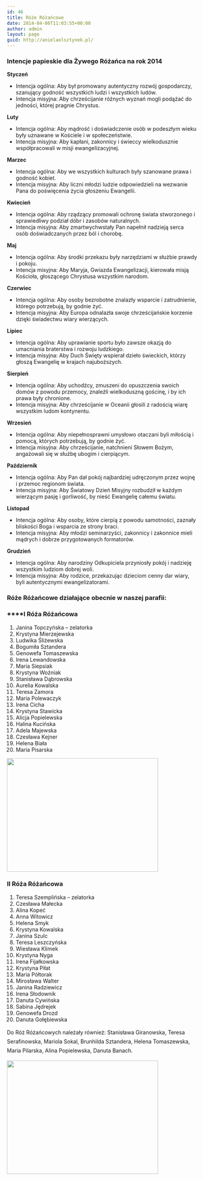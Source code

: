 ```yaml
---
id: 46
title: Róże Różańcowe
date: 2014-04-06T11:03:55+00:00
author: admin
layout: page
guid: http://anielaolsztynek.pl/
---
```

### **Intencje papieskie dla Żywego Różańca na rok 2014**

**Styczeń**

  * Intencja ogólna: Aby był promowany autentyczny rozwój gospodarczy, szanujący godność wszystkich ludzi i wszystkich ludów.
  * Intencja misyjna: Aby chrześcijanie różnych wyznań mogli podążać do jedności, której pragnie Chrystus.

**Luty**

  * Intencja ogólna: Aby mądrość i doświadczenie osób w podeszłym wieku były uznawane w Kościele i w społeczeństwie.
  * Intencja misyjna: Aby kapłani, zakonnicy i świeccy wielkodusznie współpracowali w misji ewangelizacyjnej.

**Marzec**

  * Intencja ogólna: Aby we wszystkich kulturach były szanowane prawa i godność kobiet.
  * Intencja misyjna: Aby liczni młodzi ludzie odpowiedzieli na wezwanie Pana do poświęcenia życia głoszeniu Ewangelii.

**Kwiecień**

  * Intencja ogólna: Aby rządzący promowali ochronę świata stworzonego i sprawiedliwy podział dóbr i zasobów naturalnych.
  * Intencja misyjna: Aby zmartwychwstały Pan napełnił nadzieją serca osób doświadczanych przez ból i chorobę.

**Maj**

  * Intencja ogólna: Aby środki przekazu były narzędziami w służbie prawdy i pokoju.
  * Intencja misyjna: Aby Maryja, Gwiazda Ewangelizacji, kierowała misją Kościoła, głoszącego Chrystusa wszystkim narodom.

**Czerwiec**

  * Intencja ogólna: Aby osoby bezrobotne znalazły wsparcie i zatrudnienie, którego potrzebują, by godnie żyć.
  * Intencja misyjna: Aby Europa odnalazła swoje chrześcijańskie korzenie dzięki świadectwu wiary wierzących.

**Lipiec**

  * Intencja ogólna: Aby uprawianie sportu było zawsze okazją do umacniania braterstwa i rozwoju ludzkiego.
  * Intencja misyjna: Aby Duch Święty wspierał dzieło świeckich, którzy głoszą Ewangelię w krajach najuboższych.

**Sierpień**

  * Intencja ogólna: Aby uchodźcy, zmuszeni do opuszczenia swoich domów z powodu przemocy, znaleźli wielkoduszną gościnę, i by ich prawa były chronione.
  * Intencja misyjna: Aby chrześcijanie w Oceanii głosili z radością wiarę wszystkim ludom kontynentu.

**Wrzesień**

  * Intencja ogólna: Aby niepełnosprawni umysłowo otaczani byli miłością i pomocą, których potrzebują, by godnie żyć.
  * Intencja misyjna: Aby chrześcijanie, natchnieni Słowem Bożym, angażowali się w służbę ubogim i cierpiącym.

**Październik**

  * Intencja ogólna: Aby Pan dał pokój najbardziej udręczonym przez wojnę i przemoc regionom świata.
  * Intencja misyjna: Aby Światowy Dzień Misyjny rozbudził w każdym wierzącym pasję i gorliwość, by nieść Ewangelię całemu światu.

**Listopad**

  * Intencja ogólna: Aby osoby, które cierpią z powodu samotności, zaznały bliskości Boga i wsparcia ze strony braci.
  * Intencja misyjna: Aby młodzi seminarzyści, zakonnicy i zakonnice mieli mądrych i dobrze przygotowanych formatorów.

**Grudzień**

  * Intencja ogólna: Aby narodziny Odkupiciela przyniosły pokój i nadzieję wszystkim ludziom dobrej woli.
  * Intencja misyjna: Aby rodzice, przekazując dzieciom cenny dar wiary, byli autentycznymi ewangelizatorami.

### **Róże Różańcowe działające obecnie w naszej parafii:**

###  ****I Róża Różańcowa

  1. Janina Topczyńska &#8211; zelatorka
  2. Krystyna Mierzejewska
  3. Ludwika Śliżewska
  4. Bogumiła Sztandera
  5. Genowefa Tomaszewska
  6. Irena Lewandowska
  7. Maria Siepsiak
  8. Krystyna Woźniak
  9. Stanisława Dąbrowska
 10. Aurelia Kowalska
 11. Teresa Zamora
 12. Maria Polewaczyk
 13. Irena Cicha
 14. Krystyna Stawicka
 15. Alicja Popielewska
 16. Halina Kucińska
 17. Adela Majewska
 18. Czesława Kejner
 19. Helena Biała
 20. Maria Pisarska

[<img class="aligncenter size-full wp-image-49" title="1roza" src="http://anielaolsztynek.pl/wp-content/uploads/2010/12/1roza.jpg" alt="" width="400" height="300" srcset="http://anielaolsztynek.pl/wp-content/uploads/2010/12/1roza.jpg 400w, http://anielaolsztynek.pl/wp-content/uploads/2010/12/1roza-300x225.jpg 300w" sizes="(max-width: 400px) 100vw, 400px" />](http://anielaolsztynek.pl/wp-content/uploads/2010/12/1roza.jpg)

### II Róża Różańcowa

  1. Teresa Szemplińska &#8211; zelatorka
  2. Czesława Małecka
  3. Alina Kopeć
  4. Anna Witowicz
  5. Helena Smyk
  6. Krystyna Kowalska
  7. Janina Szulc
  8. Teresa Leszczyńska
  9. Wiesława Klimek
 10. Krystyna Nyga
 11. Irena Fijałkowska
 12. Krystyna Piłat
 13. Maria Półtorak
 14. Mirosława Walter
 15. Janina Radziewicz
 16. Irena Słodownik
 17. Danuta Cywińska
 18. Sabina Jędrejek
 19. Genowefa Drozd
 20. Danuta Gołębiewska

<span style="line-height: 24px;">Do Róż Różańcowych należały również: Stanisława Giranowska, Teresa Serafinowska, Mariola Sokal, Brunhilda Sztandera, Helena Tomaszewska, Maria Pilarska, Alina Popielewska, Danuta Banach.</span>

[<img class="aligncenter size-full wp-image-51" title="2roza" src="http://anielaolsztynek.pl/wp-content/uploads/2010/12/2roza.jpg" alt="" width="400" height="300" srcset="http://anielaolsztynek.pl/wp-content/uploads/2010/12/2roza.jpg 400w, http://anielaolsztynek.pl/wp-content/uploads/2010/12/2roza-300x225.jpg 300w" sizes="(max-width: 400px) 100vw, 400px" />](http://anielaolsztynek.pl/wp-content/uploads/2010/12/2roza.jpg)